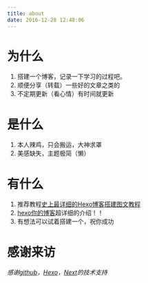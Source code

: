 ```yaml
---
title: about
date: 2016-12-28 12:48:06
---
```

# 为什么
1. 搭建一个博客，记录一下学习的过程吧。
2. 顺便分享（转载）一些好的文章之类的
3. 不定期更新（看心情）有时间就更新
# 是什么
1. 本人辣鸡，只会搬运，大神求罩
2. 美感缺失，主题极简（懒）
# 有什么
1. 推荐教程[史上最详细的Hexo博客搭建图文教程](https://xuanwo.org/2015/03/26/hexo-intor/)
2. [hexo你的博客](http://http://ibruce.info/2013/11/22/hexo-your-blog/)超详细的介绍！！
3. 有想法可以试着搭建一个，祝你成功
# 感谢来访
*感谢[github](https://github.com)，[Hexo](https://hexo.io)，[Next](https://theme-next.iissnan.com)的技术支持*
